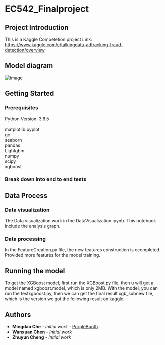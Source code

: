 # EC542_Finalproject

## Project Introduction

This is a Kaggle Competetion project
Link: https://www.kaggle.com/c/talkingdata-adtracking-fraud-detection/overview

## Model diagram
![image](https://github.com/mdche001/EC542_Finalproject/blob/master/Image/Blank%20Diagram.png)


## Getting Started


### Prerequisites

Python Version: 3.6.5<br>	
matplotlib.pyplot<br>
gc<br>
seaborn<br>
pandas<br>
Lightgbm<br>
numpy<br>
scipy<br>
xgboost<br>



### Break down into end to end tests

## Data Process

### Data visualization

The Data visualization work in the DataVisualization.ipynb. This notebook include the analysis graph.

### Data processing

In the FeatureCreation.py file, the new features construction is ccompleted. Provided more features for the model training.


## Running the model

 To get the XGBoost model, first run the XGBoost.py file, then u will get a model named xgboost.model, which is only 2MB. With the model, you can run the testxgboost.py, then we can get the final result xgb_subnew file, which is the version we got the following result on kaggle.
 

## Authors

* **Mingdao Che** - *Initial work* - [PurpleBooth](https://github.com/mdche001/EC542_Finalproject)
* **Wanxuan Chen** - *Initial work*
* **Zhuyun Cheng** - *Initial work*
